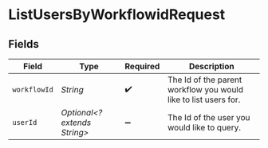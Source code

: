 # ListUsersByWorkflowidRequest


## Fields

| Field                                                           | Type                                                            | Required                                                        | Description                                                     |
| --------------------------------------------------------------- | --------------------------------------------------------------- | --------------------------------------------------------------- | --------------------------------------------------------------- |
| `workflowId`                                                    | *String*                                                        | :heavy_check_mark:                                              | The Id of the parent workflow you would like to list users for. |
| `userId`                                                        | *Optional<? extends String>*                                    | :heavy_minus_sign:                                              | The Id of the user you would like to query.                     |